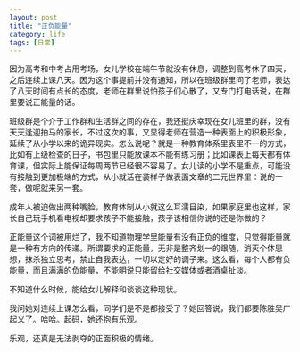 ```yaml
---
layout: post
title: "正负能量"
category: life
tags: [日常]
---
```


因为高考和中考占用考场，女儿学校在端午节就没有休息，调整到高考休了四天，之后连续上课八天。因为这个事提前并没有通知，所以在班级群里问了老师，表达了八天时间有点长的态度，老师在群里说怕孩子们心散了，又专门打电话说，在群里要说正能量的话。

班级群是个介于工作群和生活群之间的存在，我还挺庆幸现在女儿班里的群，没有天天逢迎拍马的家长，不过这次的事，又显得老师在营造一种表面上的积极形象，延续了从小学以来的诡异现实。怎么说呢？就是一种教育体系里表里不一的方式，比如有上级检查的日子，书包里只能放课本不能有练习册；比如课表上每天都有体育课，但实际上能保证每周两节已经很不容易了。女儿读的小学不是重点，可能没有接触到更加极端的方式，从小就活在装样子做表面文章的二元世界里：说的一套，做呢就来另一套。

成年人被迫做出两种嘴脸，教育体制从小就这么耳濡目染，如果家庭里也这样，家长自己玩手机看电视却要求孩子不能接触，孩子该相信你说的还是你做的？

正能量这个词被用烂了，我不知道物理学里能量有没有正负的维度，只觉得能量就是一种有方向的传递。所谓要求的正能量，无非是整齐划一的跟随，消灭个体思想，抹杀独立思考，禁止自我表达，一切以定好的调子来。这么看，每个人都有负能量，而且满满的负能量，不能明说只能留给社交媒体或者酒桌扯淡。

不知道什么时候，能给女儿解释和谈谈这种现状。

我问她对连续上课怎么看，同学们是不是都接受了？她回答说，我们都要陈胜吴广起义了。哈哈。起码，她还抱有乐观。

乐观，还真是无法剥夺的正面积极的情绪。
